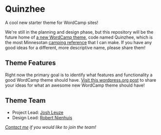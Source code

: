 # Quinzhee
A cool new starter theme for WordCamp sites!

We're still in the planning and design phase, but this repository will be the future home of [a new WordCamp theme](https://make.wordpress.org/community/2015/07/02/results-from-the-wordcamp-org-tools-follow-up-survey/), code named Quinzhee, which is the most Minnesotan [camping reference](https://en.wikipedia.org/wiki/Quinzhee) that I can make. If you have any good ideas for a different, more descriptive name, please share them!

## Theme Features

Right now the primary goal is to identify what features and functionality a good WordCamp theme should have. [Visit this wordpress.org post](http://make.wordpress.org/community/2015/08/26/update-on-buil…wordcamp-theme/) to share your ideas for what an awesome new WordCamp theme should have!

## Theme Team

* Project Lead: [Josh Leuze](https://profiles.wordpress.org/jleuze/)
* Design Lead: [Robert Nienhuis ](https://profiles.wordpress.org/robertnienhuis/)

_[Contact me](https://profiles.wordpress.org/jleuze/) if you would like to join the team!_